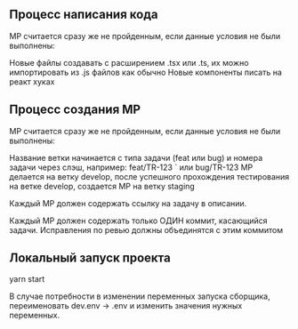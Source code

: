 ## Процесс написания кода

МР считается сразу же не пройденным, если данные условия не были выполнены:

Новые файлы создавать с расширением .tsx или .ts, их можно импортировать из .js файлов как обычно
Новые компоненты писать на реакт хуках

## Процесс создания МР

МР считается сразу же не пройденным, если данные условия не были выполнены:

Название ветки начинается с типа задачи (feat или bug) и номера задачи через слэш, например: feat/TR-123 ` или bug/TR-123
МР делается на ветку develop, после успешного прохождения тестирования на ветке develop, создается МР на ветку staging

Каждый МР должен содержать ссылку на задачу в описании.

Каждый МР должен содержать только ОДИН коммит, касающийся задачи. Исправления по ревью должны объединятся с этим коммитом

## Локальный запуск проекта
yarn start

В случае потребности в изменении переменных запуска сборщика, переименовать dev.env -> .env
и изменить значения нужных переменных.
